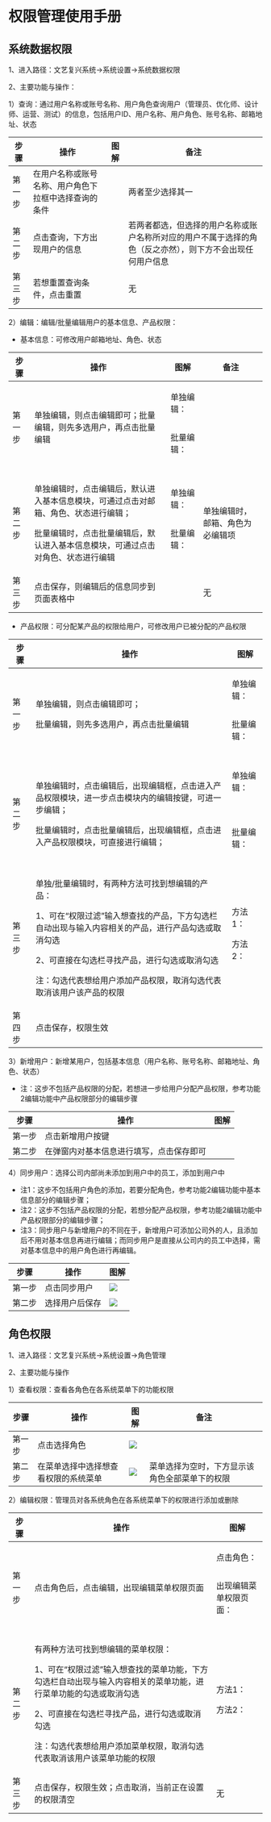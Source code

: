# 权限管理使用手册

## 系统数据权限

1、进入路径：文艺复兴系统→系统设置→系统数据权限

2、主要功能与操作：

1）查询：通过用户名称或账号名称、用户角色查询用户（管理员、优化师、设计师、运营、测试）的信息，包括用户ID、用户名称、用户角色、账号名称、邮箱地址、状态

| 步骤  | 操作                         | 图解                                                                        | 备注                                                    |
| --- | -------------------------- | ------------------------------------------------------------------------- | ----------------------------------------------------- |
| 第一步 | 在用户名称或账号名称、用户角色下拉框中选择查询的条件 | <img src="../.gitbook/assets/image (9).png" alt="" data-size="original">  | 两者至少选择其一                                              |
| 第二步 | 点击查询，下方出现用户的信息             | <img src="../.gitbook/assets/image (20).png" alt="" data-size="original"> | 若两者都选，但选择的用户名称或账户名称所对应的用户不属于选择的角色（反之亦然），则下方不会出现任何用户信息 |
| 第三步 | 若想重置查询条件，点击重置              | <img src="../.gitbook/assets/image (28).png" alt="" data-size="original"> | 无                                                     |

2）编辑：编辑/批量编辑用户的基本信息、产品权限：

* 基本信息：可修改用户邮箱地址、角色、状态

| 步骤  | 操作                                                                                               | 图解                                                                                                                                                                                       | 备注               |
| --- | ------------------------------------------------------------------------------------------------ | ---------------------------------------------------------------------------------------------------------------------------------------------------------------------------------------- | ---------------- |
| 第一步 | 单独编辑，则点击编辑即可；批量编辑，则先多选用户，再点击批量编辑                                                                 | <p>单独编辑：</p><p><img src="../.gitbook/assets/image (27).png" alt="" data-size="original"></p><p>批量编辑：</p><p><img src="../.gitbook/assets/image (22).png" alt="" data-size="original"></p> |                  |
| 第二步 | <p>单独编辑时，点击编辑后，默认进入基本信息模块，可通过点击对邮箱、角色、状态进行编辑；</p><p>批量编辑时，点击批量编辑后，默认进入基本信息模块，可通过点击对角色、状态进行编辑</p> | <p>单独编辑：</p><p><img src="../.gitbook/assets/image (6).png" alt="" data-size="original"></p><p>批量编辑：</p><p><img src="../.gitbook/assets/image (29).png" alt="" data-size="original"></p>  | 单独编辑时，邮箱、角色为必编辑项 |
| 第三步 | 点击保存，则编辑后的信息同步到页面表格中                                                                             | <p><img src="../.gitbook/assets/image (23).png" alt=""></p><p><img src="../.gitbook/assets/image (13).png" alt=""></p>                                                                   | 无                |



* 产品权限：可分配某产品的权限给用户，可修改用户已被分配的产品权限

| 步骤  | 操作                                                                                                                                                              | 图解                                                                                                                                                                                                                                                                     |
| --- | --------------------------------------------------------------------------------------------------------------------------------------------------------------- | ---------------------------------------------------------------------------------------------------------------------------------------------------------------------------------------------------------------------------------------------------------------------- |
| 第一步 | <p>单独编辑，则点击编辑即可；</p><p>批量编辑，则先多选用户，再点击批量编辑</p>                                                                                                                  | <p>单独编辑：</p><p><img src="../.gitbook/assets/image (27).png" alt=""></p><p>批量编辑：</p><p><img src="../.gitbook/assets/image (22).png" alt=""></p>                                                                                                                         |
| 第二步 | <p>单独编辑时，点击编辑后，出现编辑框，点击进入产品权限模块，进一步点击模块内的编辑按键，可进一步编辑；</p><p>批量编辑时，点击批量编辑后，出现编辑框，点击进入产品权限模块，可直接进行编辑；</p>                                                         | <p>单独编辑：</p><p><img src="../.gitbook/assets/image (2).png" alt=""></p><p><img src="../.gitbook/assets/image (26).png" alt=""></p><p><img src="../.gitbook/assets/image (16).png" alt=""></p><p>批量编辑：</p><p><img src="../.gitbook/assets/image (1) (2).png" alt=""></p> |
| 第三步 | <p>单独/批量编辑时，有两种方法可找到想编辑的产品：</p><p>1、可在“权限过滤”输入想查找的产品，下方勾选栏自动出现与输入内容相关的产品，进行产品勾选或取消勾选</p><p>2、可直接在勾选栏寻找产品，进行勾选或取消勾选</p><p>注：勾选代表想给用户添加产品权限，取消勾选代表取消该用户该产品的权限</p> | <p>方法1：</p><p><img src="../.gitbook/assets/image (18).png" alt="">方法2：</p><p><img src="../.gitbook/assets/image (1).png" alt="" data-size="original"></p>                                                                                                              |
| 第四步 | 点击保存，权限生效                                                                                                                                                       | <img src="../.gitbook/assets/image (4).png" alt="" data-size="original">                                                                                                                                                                                               |

3）新增用户：新增某用户，包括基本信息（用户名称、账号名称、邮箱地址、角色、状态）

* 注：这步不包括产品权限的分配，若想进一步给用户分配产品权限，参考功能2编辑功能中产品权限部分的编辑步骤

| 步骤  | 操作                   | 图解                                                                       |
| --- | -------------------- | ------------------------------------------------------------------------ |
| 第一步 | 点击新增用户按键             | <img src="../.gitbook/assets/image (3).png" alt="" data-size="original"> |
| 第二步 | 在弹窗内对基本信息进行填写，点击保存即可 | <img src="../.gitbook/assets/image (7).png" alt="" data-size="original"> |

4）同步用户：选择公司内部尚未添加到用户中的员工，添加到用户中

* 注1：这步不包括用户角色的添加，若要分配角色，参考功能2编辑功能中基本信息部分的编辑步骤；
* 注2：这步不包括产品权限的分配，若想分配产品权限，参考功能2编辑功能中产品权限部分的编辑步骤；
* 注3：同步用户与新增用户的不同在于，新增用户可添加公司外的人，且添加后不用对基本信息再进行编辑；而同步用户是直接从公司内的员工中选择，需对基本信息中的用户角色进行再编辑。

| 步骤  | 操作      | 图解                                       |
| --- | ------- | ---------------------------------------- |
| 第一步 | 点击同步用户  | ![](<../.gitbook/assets/image (11).png>) |
| 第二步 | 选择用户后保存 | ![](<../.gitbook/assets/image (12).png>) |





## 角色权限

1、进入路径：文艺复兴系统→系统设置→角色管理

2、主要功能与操作

1）查看权限：查看各角色在各系统菜单下的功能权限

| 步骤  | 操作                 | 图解                                       | 备注                      |
| --- | ------------------ | ---------------------------------------- | ----------------------- |
| 第一步 | 点击选择角色             | ![](<../.gitbook/assets/image (31).png>) |                         |
| 第二步 | 在菜单选择中选择想查看权限的系统菜单 | ![](<../.gitbook/assets/image (19).png>) | 菜单选择为空时，下方显示该角色全部菜单下的权限 |

2）编辑权限：管理员对各系统角色在各系统菜单下的权限进行添加或删除

| 步骤  | 操作                                                                                                                                                                | 图解                                                                                                                                                   |
| --- | ----------------------------------------------------------------------------------------------------------------------------------------------------------------- | ---------------------------------------------------------------------------------------------------------------------------------------------------- |
| 第一步 | 点击角色后，点击编辑，出现编辑菜单权限页面                                                                                                                                             | <p>点击角色：</p><p><img src="../.gitbook/assets/image (14).png" alt=""></p><p>出现编辑菜单权限页面：</p><p><img src="../.gitbook/assets/image (17).png" alt=""></p> |
| 第二步 | <p>有两种方法可找到想编辑的菜单权限：</p><p>1、可在“权限过滤”输入想查找的菜单功能，下方勾选栏自动出现与输入内容相关的菜单功能，进行菜单功能的勾选或取消勾选</p><p>2、可直接在勾选栏寻找产品，进行勾选或取消勾选</p><p>注：勾选代表想给用户添加菜单权限，取消勾选代表取消该用户该菜单功能的权限</p> | <p>方法1：</p><p><img src="../.gitbook/assets/image (30).png" alt="">方法2：</p><p><img src="../.gitbook/assets/image (8).png" alt=""></p>                 |
| 第三步 | 点击保存，权限生效；点击取消，当前正在设置的权限清空                                                                                                                                        | 无                                                                                                                                                    |
